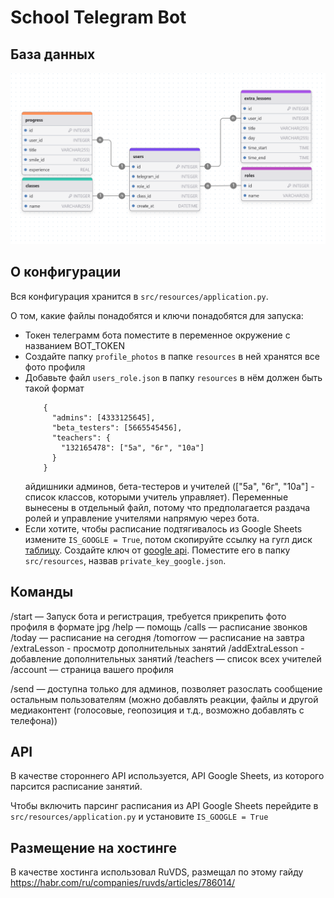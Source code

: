 # School Telegram Bot

## База данных
![Архитектура базы данных](docs/static/bd.png)

## О конфигурации
Вся конфигурация хранится в `src/resources/application.py`.

О том, какие файлы понадобятся и ключи понадобятся для запуска:
  - Токен телеграмм бота поместите в переменное окружение с названием BOT_TOKEN
  - Создайте папку `profile_photos` в папке `resources` в ней хранятся все фото профиля
  - Добавьте файл `users_role.json` в папку `resources` в нём должен быть такой формат
    ``` 
        {
          "admins": [4333125645],
          "beta_testers": [5665545456],
          "teachers": {
            "132165478": ["5а", "6г", "10а"]
          }
        }
    ```
    айдишники админов, бета-тестеров и учителей (["5а", "6г", "10а"] - список классов, которыми учитель управляет).
    Переменные вынесены в отдельный файл, потому что предполагается раздача ролей и управление учителями
    напрямую через бота.
  - Если хотите, чтобы расписание подтягивалось из Google Sheets измените `IS_GOOGLE = True`, потом
    скопируйте ссылку на гугл диск [таблицу](https://docs.google.com/spreadsheets/d/10tHlL4Z_HsXdtDCiLJn2lElQew0aoh-W1J1dOpEKAwA/edit?usp=sharing).
    Создайте ключ от [google api](https://azzrael.ru/google-cloud-platform-create-app).
    Поместите его в папку `src/resources`, назвав `private_key_google.json`.

## Команды
/start — Запуск бота и регистрация, требуется прикрепить фото профиля в формате jpg
/help — помощь
/calls — расписание звонков
/today — расписание на сегодня 
/tomorrow — расписание на завтра
/extraLesson - просмотр дополнительных занятий
/addExtraLesson - добавление дополнительных занятий 
/teachers — список всех учителей 
/account — страница вашего профиля

/send — доступна только для админов, позволяет разослать сообщение остальным пользователям (можно добавлять реакции, файлы и другой медиаконтент (голосовые, геопозиция и т.д., возможно добавлять с телефона))

## API
В качестве стороннего API используется, API Google Sheets, из которого парсится расписание занятий.

Чтобы включить парсинг расписания из API Google Sheets перейдите в `src/resources/application.py` и установите `IS_GOOGLE = True` 


## Размещение на хостинге 
В качестве хостинга использовал RuVDS, размещал по этому гайду https://habr.com/ru/companies/ruvds/articles/786014/
